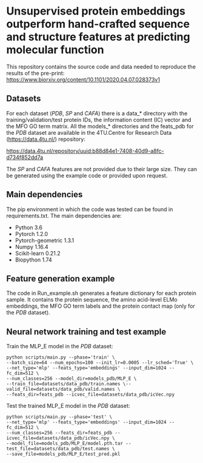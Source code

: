 # Unsupervised protein embeddings outperform hand-crafted sequence and structure features at predicting molecular function
This repository contains the source code and data needed to reproduce the results of the pre-print:
https://www.biorxiv.org/content/10.1101/2020.04.07.028373v1

## Datasets
For each dataset (_PDB_, _SP_ and _CAFA_) there is a data_* directory with the training/validation/test protein IDs, the information content (IC) vector and the MFO GO term matrix. All the models_* directories and the feats_pdb for the _PDB_ dataset are available in the 4TU.Centre for Research Data (https://data.4tu.nl/) repository:

https://data.4tu.nl/repository/uuid:b88d84e1-7408-40d9-a8fc-d734f852dd7a

The _SP_ and _CAFA_ features are not provided due to their large size. They can be generated using the example code or provided upon request.

## Main dependencies
The pip environment in which the code was tested can be found in requirements.txt. The main dependencies are:
* Python 3.6
* Pytorch 1.2.0
* Pytorch-geometric 1.3.1
* Numpy 1.16.4
* Scikit-learn 0.21.2
* Biopython 1.74

## Feature generation example
The code in Run_example.sh generates a feature dictionary for each protein sample. It contains the protein sequence, the amino acid-level ELMo embeddings, the MFO GO term labels and the protein contact map (only for the _PDB_ dataset).

## Neural network training and test example
Train the MLP_E model in the _PDB_ dataset:
```
python scripts/main.py --phase='train' \
--batch_size=64 --num_epochs=100 --init_lr=0.0005 --lr_sched='True' \
--net_type='mlp' --feats_type='embeddings' --input_dim=1024 --fc_dim=512 \
--num_classes=256 --model_dir=models_pdb/MLP_E \
--train_file=datasets/data_pdb/train.names \--valid_file=datasets/data_pdb/valid.names \
--feats_dir=feats_pdb --icvec_file=datasets/data_pdb/icVec.npy
```

Test the trained MLP_E model in the _PDB_ dataset:
```
python scripts/main.py --phase='test' \
--net_type='mlp' --feats_type='embeddings' --input_dim=1024 --fc_dim=512 \
--num_classes=256 --feats_dir=feats_pdb --icvec_file=datasets/data_pdb/icVec.npy \
--model_file=models_pdb/MLP_E/model.pth.tar --test_file=datasets/data_pdb/test.names \
--save_file=models_pdb/MLP_E/test_pred.pkl
```
